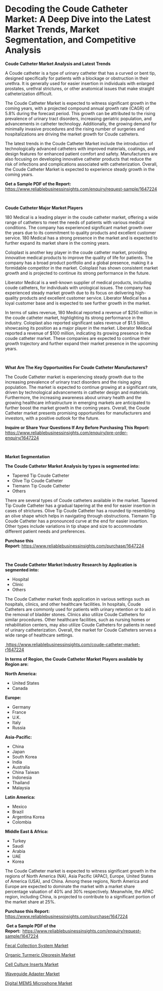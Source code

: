 <p><h1>Decoding the Coude Catheter Market: A Deep Dive into the Latest Market Trends, Market Segmentation, and Competitive Analysis</h1></p><p><strong>Coude Catheter Market Analysis and Latest Trends</strong></p>
<p><p>A Coude catheter is a type of urinary catheter that has a curved or bent tip, designed specifically for patients with a blockage or obstruction in their urethra. It is generally used for easier insertion in individuals with enlarged prostates, urethral strictures, or other anatomical issues that make straight catheterization difficult.</p><p>The Coude Catheter Market is expected to witness significant growth in the coming years, with a projected compound annual growth rate (CAGR) of 5.8% during the forecast period. This growth can be attributed to the rising prevalence of urinary tract disorders, increasing geriatric population, and advancements in catheter technology. Additionally, the growing demand for minimally invasive procedures and the rising number of surgeries and hospitalizations are driving the market growth for Coude catheters.</p><p>The latest trends in the Coude Catheter Market include the introduction of technologically advanced catheters with improved materials, coatings, and design features for enhanced patient comfort and safety. Manufacturers are also focusing on developing innovative catheter products that reduce the risk of infections and complications associated with catheterization. Overall, the Coude Catheter Market is expected to experience steady growth in the coming years.</p></p>
<p><strong>Get a Sample PDF of the Report:&nbsp;</strong> <a href="https://www.reliablebusinessinsights.com/enquiry/request-sample/1647224">https://www.reliablebusinessinsights.com/enquiry/request-sample/1647224</a></p>
<p>&nbsp;</p>
<p><strong>Coude Catheter Major Market Players</strong></p>
<p><p>180 Medical is a leading player in the coude catheter market, offering a wide range of catheters to meet the needs of patients with various medical conditions. The company has experienced significant market growth over the years due to its commitment to quality products and excellent customer service. 180 Medical has a strong presence in the market and is expected to further expand its market share in the coming years.</p><p>Coloplast is another key player in the coude catheter market, providing innovative medical products to improve the quality of life for patients. The company has a broad product portfolio and a global presence, making it a formidable competitor in the market. Coloplast has shown consistent market growth and is projected to continue its strong performance in the future.</p><p>Liberator Medical is a well-known supplier of medical products, including coude catheters, for individuals with urological issues. The company has experienced steady market growth due to its focus on delivering high-quality products and excellent customer service. Liberator Medical has a loyal customer base and is expected to see further growth in the market.</p><p>In terms of sales revenue, 180 Medical reported a revenue of $250 million in the coude catheter market, highlighting its strong performance in the industry. Coloplast also reported significant sales revenue of $1.5 billion, showcasing its position as a major player in the market. Liberator Medical reported a revenue of $100 million, indicating its growing presence in the coude catheter market. These companies are expected to continue their growth trajectory and further expand their market presence in the upcoming years.</p></p>
<p>&nbsp;</p>
<p><strong>What Are The Key Opportunities For Coude Catheter Manufacturers?</strong></p>
<p><p>The Coude Catheter market is experiencing steady growth due to the increasing prevalence of urinary tract disorders and the rising aging population. The market is expected to continue growing at a significant rate, driven by technological advancements in catheter design and materials. Furthermore, the increasing awareness about urinary health and the growing healthcare infrastructure in emerging markets are anticipated to further boost the market growth in the coming years. Overall, the Coude Catheter market presents promising opportunities for manufacturers and investors, with a positive outlook for the future.</p></p>
<p><strong>Inquire or Share Your Questions If Any Before Purchasing This Report:</strong> <a href="https://www.reliablebusinessinsights.com/enquiry/pre-order-enquiry/1647224">https://www.reliablebusinessinsights.com/enquiry/pre-order-enquiry/1647224</a></p>
<p>&nbsp;</p>
<p><strong>Market Segmentation</strong></p>
<p><strong>The Coude Catheter Market Analysis by types is segmented into:</strong></p>
<p><ul><li>Tapered Tip Coude Catheter</li><li>Olive Tip Coude Catheter</li><li>Tiemann Tip Coude Catheter</li><li>Others</li></ul></p>
<p><p>There are several types of Coude catheters available in the market. Tapered Tip Coude Catheter has a gradual tapering at the end for easier insertion in cases of strictures. Olive Tip Coude Catheter has a rounded tip resembling an olive shape which helps in navigating through obstructions. Tiemann Tip Coude Catheter has a pronounced curve at the end for easier insertion. Other types include variations in tip shape and size to accommodate different patient needs and preferences.</p></p>
<p><strong>Purchase this Report:&nbsp;</strong><a href="https://www.reliablebusinessinsights.com/purchase/1647224">https://www.reliablebusinessinsights.com/purchase/1647224</a></p>
<p>&nbsp;</p>
<p><strong>The Coude Catheter Market Industry Research by Application is segmented into:</strong></p>
<p><ul><li>Hospital</li><li>Clinic</li><li>Others</li></ul></p>
<p><p>The Coude Catheter market finds application in various settings such as hospitals, clinics, and other healthcare facilities. In hospitals, Coude Catheters are commonly used for patients with urinary retention or to aid in the removal of bladder stones. Clinics also utilize Coude Catheters for similar procedures. Other healthcare facilities, such as nursing homes or rehabilitation centers, may also utilize Coude Catheters for patients in need of urinary catheterization. Overall, the market for Coude Catheters serves a wide range of healthcare settings.</p></p>
<p><a href="https://www.reliablebusinessinsights.com/coude-catheter-market-r1647224">&nbsp;https://www.reliablebusinessinsights.com/coude-catheter-market-r1647224</a></p>
<p><strong>In terms of Region, the Coude Catheter Market Players available by Region are:</strong></p>
<p>
    <p> <strong> North America: </strong>
        <ul>
            <li>United States</li>
            <li>Canada</li>
        </ul>
        </p> 
    <p> <strong> Europe: </strong>
        <ul>
            <li>Germany</li>
            <li>France</li>
            <li>U.K.</li>
            <li>Italy</li>
            <li>Russia</li>
        </ul>
        </p> 
    <p> <strong> Asia-Pacific: </strong>
        <ul>
            <li>China</li>
            <li>Japan</li>
            <li>South Korea</li>
            <li>India</li>
            <li>Australia</li>
            <li>China Taiwan</li>
            <li>Indonesia</li>
            <li>Thailand</li>
            <li>Malaysia</li>
        </ul>
        </p> 
    <p> <strong> Latin America: </strong>
        <ul>
            <li>Mexico</li>
            <li>Brazil</li>
            <li>Argentina Korea</li>
            <li>Colombia</li>
        </ul>
        </p> 
    <p> <strong> Middle East & Africa: </strong>
        <ul>
            <li>Turkey</li>
            <li>Saudi</li>
            <li>Arabia</li>
            <li>UAE</li>
            <li>Korea</li>
        </ul>
    </p>
    </p>
<p><p>The Coude Catheter market is expected to witness significant growth in the regions of North America (NA), Asia Pacific (APAC), Europe, United States of America (USA), and China. Among these regions, North America and Europe are expected to dominate the market with a market share percentage valuation of 40% and 30% respectively. Meanwhile, the APAC region, including China, is projected to contribute to a significant portion of the market share at 25%.</p></p>
<p><strong>Purchase this Report: </strong><a href="https://www.reliablebusinessinsights.com/purchase/1647224">https://www.reliablebusinessinsights.com/purchase/1647224</a></p>
<p>&nbsp;<strong>Get a Sample PDF of the Report:&nbsp;&nbsp;</strong><a href="https://www.reliablebusinessinsights.com/enquiry/request-sample/1647224">https://www.reliablebusinessinsights.com/enquiry/request-sample/1647224</a></p>
<p><strong></strong></p>
<p><p><a href="https://github.com/hrhzhypq19/Market-Research-Report-List-1/blob/main/fecal-collection-system-market.md">Fecal Collection System Market</a></p><p><a href="https://www.linkedin.com/pulse/global-organic-turmeric-oleoresin-market-opportunities-forecast-bmulf?trackingId=J3jqGE%2FOTGmvEQYRKhKp3w%3D%3D">Organic Turmeric Oleoresin Market</a></p><p><a href="https://github.com/LarryPearsongXXfvf/Market-Research-Report-List-1/blob/main/cell-culture-inserts-market.md">Cell Culture Inserts Market</a></p><p><a href="https://medium.com/@carol.alsopr44536/waveguide-adapter-market-size-market-segmentation-market-trends-and-growth-analysis-forecast-till-ce698ae223a8">Waveguide Adapter Market</a></p><p><a href="https://medium.com/@nathalelly87957/digital-mems-microphone-market-research-report-includes-analysis-on-market-size-share-and-growth-c67e187d8614">Digital MEMS Microphone Market</a></p></p>